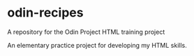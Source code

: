 # odin-recipes
A repository for the Odin Project HTML training project

An elementary practice project for developing my HTML skills.
